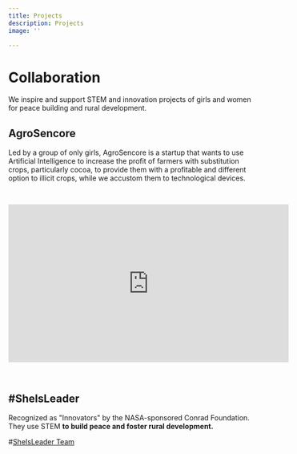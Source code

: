 ```yaml
---
title: Projects
description: Projects
image: ''

---
```

# Collaboration

We inspire and support STEM and innovation projects of girls and women for peace building and rural development.

## AgroSencore

Led by a group of only girls, AgroSencore is a startup that wants to use Artificial Intelligence to increase the profit of farmers with substitution crops, particularly cocoa, to provide them with a profitable and different option to illicit crops, while we accustom them to technological devices.

<iframe width="560" height="315" src="https://www.youtube-nocookie.com/embed/uyGuhDq_x7I" title="YouTube video player" frameborder="0" allow="accelerometer; autoplay; clipboard-write; encrypted-media; gyroscope; picture-in-picture" allowfullscreen style="margin-left:auto;margin-right:auto;margin-bottom:30px;margin-top:30px;"></iframe>

## #SheIsLeader

Recognized as "Innovators" by the NASA-sponsored Conrad Foundation. They use STEM **to build peace and foster rural development.**

#[SheIsLeader Team](/images/captura-de-pantalla-2022-04-03-a-la-s-3-58-47-p-m.png)